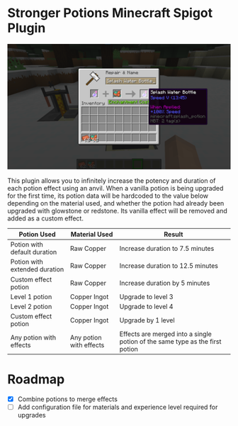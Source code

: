 # Stronger Potions Minecraft Spigot Plugin

![](Demo.png)

This plugin allows you to infinitely increase the potency and duration of each potion effect using an anvil. When a vanilla potion is being upgraded for the first time, its potion data will be hardcoded to the value below depending on the material used, and whether the potion had already been upgraded with glowstone or redstone. Its vanilla effect will be removed and added as a custom effect.

| Potion Used                   | Material Used           | Result                                                       |
| ----------------------------- | ----------------------- | ------------------------------------------------------------ |
| Potion with default duration  | Raw Copper              | Increase duration to  7.5 minutes                            |
| Potion with extended duration | Raw Copper              | Increase duration to 12.5 minutes                            |
| Custom effect potion          | Raw Copper              | Increase duration by 5 minutes                               |
| Level 1 potion                | Copper Ingot            | Upgrade to level 3                                           |
| Level 2 potion                | Copper Ingot            | Upgrade to level 4                                           |
| Custom effect potion          | Copper Ingot            | Upgrade by 1 level                                           |
| Any potion with effects       | Any potion with effects | Effects are merged into a single potion of the same type as the first potion |

# Roadmap

- [x] Combine potions to merge effects
- [ ] Add configuration file for materials and experience level required for upgrades